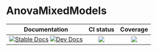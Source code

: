 # AnovaMixedModels

|Documentation|CI status|Coverage|
|:-----------:|:-------:|:------:|
|[![Stable Docs][docs-stable-img]][docs-stable-url] [![Dev Docs][docs-dev-img]][docs-dev-url]| [![][ci-img]][ci-url]| [![][codecov-img]][codecov-url]|

[docs-dev-img]: https://img.shields.io/badge/docs-dev-blue.svg
[docs-dev-url]: https://yufongpeng.github.io/AnovaBase.jl/dev/MixedModels
[docs-stable-img]: https://img.shields.io/badge/docs-stable-blue.svg
[docs-stable-url]: https://yufongpeng.github.io/AnovaBase.jl/stable/MixedModels
[ci-img]: https://github.com/yufongpeng/AnovaMixedModels.jl/workflows/CI/badge.svg
[ci-url]: https://github.com/yufongpeng/AnovaMixedModels.jl/actions?query=workflow%3ACI
[codecov-img]: https://codecov.io/gh/yufongpeng/AnovaMixedModels.jl/coveage.svg
[codecov-url]: https://codecov.io/gh/yufongpeng/AnovaMixedModels.jl